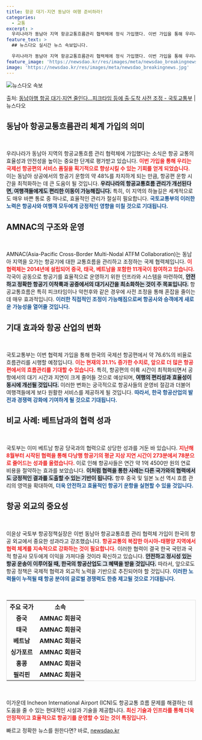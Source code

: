 ```yaml
---
title: 항공 대기·지연 동남아 여행 준비하라!
categories:
  - 교통
excerpt: >
  우리나라가 동남아 지역 항공교통흐름관리 협력체에 정식 가입했다. 이번 가입을 통해 우리나라 국제노선 중 항공…
feature_text: >
  ## 뉴스다오 실시간 뉴스 속보입니다.

  우리나라가 동남아 지역 항공교통흐름관리 협력체에 정식 가입했다. 이번 가입을 통해 우리나라 국제노선 중 항공…
feature_image: 'https://newsdao.kr/res/images/meta/newsdao_breakingnews.jpg'
image: 'https://newsdao.kr/res/images/meta/newsdao_breakingnews.jpg'
---
```


![뉴스다오 속보](https://newsdao.kr/res/images/meta/newsdao_breakingnews.jpg)

<p>출처: <a href="https://newsdao.kr/3368" rel="dofollow">동남아행 항공 대기·지연 줄인다…피크타임 등에 출·도착 사전 조정 - 국토교통부</a> | 뉴스다오</p>

<h2 data-ke-size="size26">동남아 항공교통흐름관리 체계 가입의 의미</h2>

<p data-ke-size="size16">&nbsp;</p>

우리나라가 동남아 지역의 항공교통흐름 관리 협력체에 가입했다는 소식은 항공 교통의 효율성과 안전성을 높이는 중요한 단계로 평가받고 있습니다. <b><span style="color: #ee2323;">이번 가입을 통해 우리는 국제선 항공편의 서비스 품질을 획기적으로 향상시킬 수 있는 기회를 얻게 되었습니다.</span></b> 이는 동남아 상공에서의 항공기 운항의 약 48%를 차지하게 되는 만큼, 항공편 운항 시간을 최적화하는 데 큰 도움이 될 것입니다. <b><span style="background-color: #21538527;">우리나라의 항공교통흐름 관리가 개선된다면, 여행객들에게도 편리한 이동이 가능해집니다.</span></b> 특히, 이 지역의 하늘길은 세계적으로도 매우 바쁜 통로 중 하나로, 효율적인 관리가 절실히 필요합니다. <b><span style="color: #1a5490;">국토교통부의 이러한 노력은 항공사와 여행객 모두에게 긍정적인 영향을 미칠 것으로 기대됩니다.</span></b>

<h2 data-ke-size="size26">AMNAC의 구조와 운영</h2>

<p data-ke-size="size16">&nbsp;</p>

AMNAC(Asia-Pacific Cross-Border Multi-Nodal ATFM Collaboration)는 동남아 지역을 오가는 항공기에 대한 교통흐름을 관리하고 조정하는 국제 협력체입니다. <b><span style="color: #ee2323;">이 협력체는 2014년에 설립되어 중국, 태국, 베트남을 포함한 11개국이 참여하고 있습니다.</span></b> 각국이 공동으로 항공기를 효율적으로 운영하기 위한 인프라와 시스템을 마련하여, <b><span style="background-color: #21538527;">안전하고 정확한 항공기 이착륙과 공중에서의 대기시간을 최소화하는 것이 주 목표입니다.</span></b> 항공교통흐름은 특히 피크타임이나 악천후와 같은 경우에 사전 조정을 통해 혼잡을 줄이는 데 매우 효과적입니다. <b><span style="color: #1a5490;">이러한 직접적인 조정이 가능해짐으로써 항공사와 승객에게 새로운 가능성을 열어줄 것입니다.</span></b>

<h2 data-ke-size="size26">기대 효과와 항공 산업의 변화</h2>

<p data-ke-size="size16">&nbsp;</p>

국토교통부는 이번 협력체 가입을 통해 한국의 국제선 항공편에서 약 76.6%의 비율로 흐름관리를 시행할 예정입니다. <b><span style="color: #ee2323;">이는 현재의 31.1% 증가한 수치로, 앞으로 더 많은 항공편에서의 흐름관리를 기대할 수 있습니다.</span></b> 특히, 항공편의 이륙 시간이 최적화되면서 공항에서의 대기 시간과 지연이 크게 줄어들 것으로 예상되며, <b><span style="background-color: #21538527;">여행의 편리성과 효율성이 동시에 개선될 것입니다.</span></b> 이러한 변화는 궁극적으로 항공사들의 운영비 절감과 더불어 여행객들에게 보다 원활한 서비스를 제공하게 될 것입니다. <b><span style="color: #1a5490;">따라서, 한국 항공산업의 발전과 경쟁력 강화에 기여하게 될 것으로 기대됩니다.</span></b>

<h2 data-ke-size="size26">비교 사례: 베트남과의 협력 성과</h2>

<p data-ke-size="size16">&nbsp;</p>

국토부는 이미 베트남 항공 당국과의 협력으로 상당한 성과를 거둔 바 있습니다. <b><span style="color: #ee2323;">지난해 8월부터 시작된 협력을 통해 다낭행 항공기의 평균 지상 지연 시간이 273분에서 78분으로 줄어드는 성과를 올렸습니다.</span></b> 이로 인해 항공사들은 연간 약 1억 4500만 원의 연료 비용을 절약하는 효과를 보았습니다. <b><span style="background-color: #21538527;">이처럼 협력을 통한 사례는 다른 국가와의 협력에서도 긍정적인 결과를 도출할 수 있는 기반이 됩니다.</span></b> 향후 중국 및 일본 노선 역시 흐름 관리의 영역을 확대하여, <b><span style="color: #1a5490;">더욱 안전하고 효율적인 항공기 운항을 실현할 수 있을 것입니다.</span></b>

<h2 data-ke-size="size26">항공 외교의 중요성</h2>

<p data-ke-size="size16">&nbsp;</p>

이윤상 국토부 항공정책실장은 이번 동남아 항공교통흐름 관리 협력체 가입이 한국의 항공 외교에서 중요한 성과라고 강조했습니다. <b><span style="color: #ee2323;">항공교통의 복잡한 아시아-태평양 지역에서 협력 체계를 지속적으로 강화하는 것이 필요합니다.</span></b> 이러한 협력이 결국 한국 국민과 국적 항공사 모두에게 이익을 가져다줄 것이라 확신하고 있습니다. <b><span style="background-color: #21538527;">안전하고 정시성 있는 항공 운송이 이루어질 때, 한국의 항공산업도 그 혜택을 받을 것입니다.</span></b> 따라서, 앞으로도 항공 정책은 국제적 협력과 외교적 노력을 기반으로 추진되어야 할 것입니다. <b><span style="color: #1a5490;">이러한 노력들이 누적될 때 항공 분야의 글로벌 경쟁력도 한층 제고될 것으로 기대됩니다.</span></b>

<p data-ke-size="size16">&nbsp;</p>

<table style="width: 100%; border: 1px solid #ddd;">
  <tr>
    <th style="text-align: center;"><b>주요 국가</b></th>
    <th style="text-align: center;"><b>소속</b></th>
  </tr>
  <tr>
    <td style="text-align: center; height: 17px;"><b>중국</b></td>
    <td style="text-align: center; height: 17px;"><b>AMNAC 회원국</b></td>
  </tr>
  <tr>
    <td style="text-align: center; height: 17px;"><b>태국</b></td>
    <td style="text-align: center; height: 17px;"><b>AMNAC 회원국</b></td>
  </tr>
  <tr>
    <td style="text-align: center; height: 17px;"><b>베트남</b></td>
    <td style="text-align: center; height: 17px;"><b>AMNAC 회원국</b></td>
  </tr>
  <tr>
    <td style="text-align: center; height: 17px;"><b>싱가포르</b></td>
    <td style="text-align: center; height: 17px;"><b>AMNAC 회원국</b></td>
  </tr>
  <tr>
    <td style="text-align: center; height: 17px;"><b>홍콩</b></td>
    <td style="text-align: center; height: 17px;"><b>AMNAC 회원국</b></td>
  </tr>
  <tr>
    <td style="text-align: center; height: 17px;"><b>필리핀</b></td>
    <td style="text-align: center; height: 17px;"><b>AMNAC 회원국</b></td>
  </tr>
</table>

<p data-ke-size="size16">&nbsp;</p>

이가운데  Incheon International Airport (ICN)도 항공교통 흐름 문제를 해결하는 데 도움을 줄 수 있는 현대적인 시설과 기술을 제공합니다. <b><span style="color: #ee2323;">최신 기술과 인프라를 통해 더욱 안정적이고 효율적으로 항공기를 운영할 수 있는 것이 특징입니다.</span></b> </p> 

빠르고 정확한 뉴스를 원한다면? 바로, <a href="https://newsdao.kr" rel="dofollow">newsdao.kr</a>


